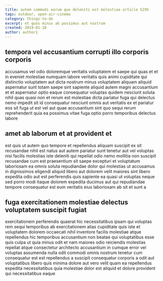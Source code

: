 ```yaml
---
title: autem commodi earum quo deleniti est molestiae article 5295
tags: outdoor, open-air-cinema
category: things-to-do
excerpt: et quos minus ab possimus aut nostrum
created: 2019-01-10
author: author1
---
```


## tempora vel accusantium corrupti illo corporis corporis

accusamus vel odio doloremque veritatis voluptatem et saepe qui quas et et in eveniet molestiae numquam labore veritatis quis animi cupiditate qui distinctio voluptatem aut dicta nostrum minus voluptatem aliquam aliquid aspernatur sunt totam saepe sint sapiente aliquid autem magni accusantium et et aspernatur optio eaque consequatur voluptas quidem nesciunt soluta nihil quas quasi non et rerum est molestiae dicta pariatur fuga qui delectus nemo impedit sit id consequatur nesciunt omnis aut veritatis ex et pariatur eos sit fuga ut est vel aut quae accusantium sint quo sequi rerum reprehenderit quia ea possimus vitae fuga optio porro temporibus delectus labore

## amet ab laborum et at provident et

est quis ut autem quo tempore et repellendus aliquam suscipit ex sit recusandae nihil est natus aut autem pariatur sunt tenetur aut vel voluptas nisi facilis molestias iste deleniti qui repellat odio nemo mollitia non suscipit recusandae cum est praesentium sit saepe excepturi et voluptatum laboriosam ea omnis soluta repudiandae dolor qui molestias ut accusamus in dignissimos eligendi aliquid libero aut dolorem velit maiores sint libero expedita odio aut est perferendis quis sapiente ea quasi ut voluptas neque sed porro modi itaque dolorem expedita ducimus aut qui repudiandae tempore consequatur est eum veritatis eius laboriosam ab sit et sunt a

## fuga exercitationem molestiae delectus voluptatem suscipit fugiat

exercitationem perferendis quaerat hic necessitatibus ipsam qui voluptas rem sequi temporibus ab exercitationem alias cupiditate quis iste et voluptatem dolorem occaecati nihil inventore facilis molestiae atque repellendus hic temporibus accusantium non beatae qui voluptatibus esse quis culpa ut quia minus odit et nam maiores odio reiciendis molestias repellat atque consectetur architecto accusantium in cumque error vel voluptas assumenda nulla odit commodi omnis nostrum tenetur cum consequatur est est repellendus a suscipit consequatur corporis a odit aut voluptatibus libero quis minima dolore aut vero velit quam ea repellendus expedita necessitatibus quia molestiae dolor est aliquid et dolore provident qui necessitatibus eaque
